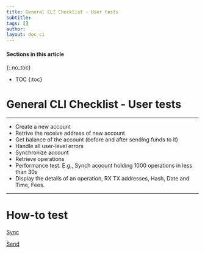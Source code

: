 ```yaml
---
title: General CLI Checklist - User tests
subtitle:
tags: []
author:
layout: doc_ci
---
```


#### Sections in this article
{:.no_toc}
* TOC
{:toc}

# General CLI Checklist - User tests

<!--
No toc originally here
-->

---

- Create a new account
- Retrive the receive address of new account
- Get balance of the account (before and after sending funds to it)
- Handle all user-level errors
- Synchronize account
- Retrieve operations
- Performance test. E.g., Synch acoount holding 1000 operations in less than 30s
- Display the details of an operation, RX TX addresses, Hash, Date and Time, Fees.

---

# How-to test

[Sync](../58_live_common_test_framework/#sync-accounts)


[Send](../58_live_common_test_framework/#send-get-transaction-status)

